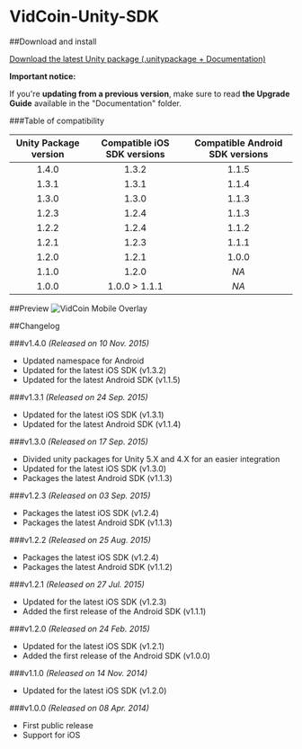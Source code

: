 VidCoin-Unity-SDK
=================

##Download and install

[Download the latest Unity package (.unitypackage + Documentation)](https://github.com/VidCoin/VidCoin-Unity-SDK/releases/download/v1.4.0/VidCoin-Unity-SDK.zip)

**Important notice:**

If you're **updating from a previous version**, make sure to read **the Upgrade Guide** available in the "Documentation" folder.

###Table of compatibility

| Unity Package version  | Compatible iOS SDK versions | Compatible Android SDK versions |
| :-------------: | :-------------: | :-------------: |
| 1.4.0 | 1.3.2 | 1.1.5 |
| 1.3.1 | 1.3.1 | 1.1.4 |
| 1.3.0 | 1.3.0 | 1.1.3 |
| 1.2.3 | 1.2.4 | 1.1.3 |
| 1.2.2 | 1.2.4 | 1.1.2 |
| 1.2.1 | 1.2.3 | 1.1.1 |
| 1.2.0 | 1.2.1 | 1.0.0 |
| 1.1.0 | 1.2.0 | *NA* |
| 1.0.0 | 1.0.0 > 1.1.1 | *NA* |

##Preview
![VidCoin Mobile Overlay](https://googledrive.com/host/0B6a-nwag10vpMkRUZTZlVWJIcTQ "VidCoin Mobile Overlay")

##Changelog

###v1.4.0
*(Released on 10 Nov. 2015)*

* Updated namespace for Android
* Updated for the latest iOS SDK (v1.3.2)
* Updated for the latest Android SDK (v1.1.5)

###v1.3.1
*(Released on 24 Sep. 2015)*

* Updated for the latest iOS SDK (v1.3.1)
* Updated for the latest Android SDK (v1.1.4)

###v1.3.0
*(Released on 17 Sep. 2015)*

* Divided unity packages for Unity 5.X and 4.X for an easier integration 
* Updated for the latest iOS SDK (v1.3.0) 
* Packages the latest Android SDK (v1.1.3) 

###v1.2.3
*(Released on 03 Sep. 2015)*

* Packages the latest iOS SDK (v1.2.4)
* Packages the latest Android SDK (v1.1.3)

###v1.2.2
*(Released on 25 Aug. 2015)*

* Packages the latest iOS SDK (v1.2.4)
* Packages the latest Android SDK (v1.1.2)

###v1.2.1
*(Released on 27 Jul. 2015)*

* Updated for the latest iOS SDK (v1.2.3)
* Added the first release of the Android SDK (v1.1.1)

###v1.2.0
*(Released on 24 Feb. 2015)*

* Updated for the latest iOS SDK (v1.2.1)
* Added the first release of the Android SDK (v1.0.0)

###v1.1.0
*(Released on 14 Nov. 2014)*

* Updated for the latest iOS SDK (v1.2.0)

###v1.0.0
*(Released on 08 Apr. 2014)*

* First public release
* Support for iOS
